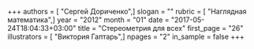 +++
authors = [ "Сергей Дориченко",]
slogan = ""
rubric = [ "Наглядная математика",]
year = "2012"
month = "01"
date = "2017-05-24T18:04:33+03:00"
title = "Стереометрия для всех"
first_page = "26"
illustrators = [ "Виктория Гаптарь",]
npages = "2"
in_sample = false
+++
